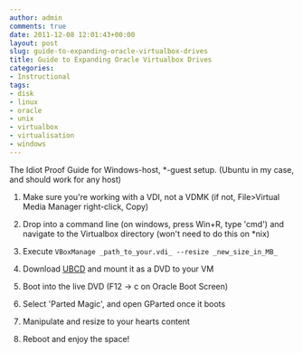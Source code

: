 ```yaml
---
author: admin
comments: true
date: 2011-12-08 12:01:43+00:00
layout: post
slug: guide-to-expanding-oracle-virtualbox-drives
title: Guide to Expanding Oracle Virtualbox Drives
categories:
- Instructional
tags:
- disk
- linux
- oracle
- unix
- virtualbox
- virtualisation
- windows
---
```


The Idiot Proof Guide for Windows-host, \*-guest setup. (Ubuntu in my case, and should work for any host)

	
  1. Make sure you're working with a VDI, not a VDMK (if not, File>Virtual Media Manager right-click, Copy)

	
  2. Drop into a command line (on windows, press Win+R, type 'cmd') and navigate to the Virtualbox directory (won't need to do this on \*nix)

	
  3. Execute `VBoxManage _path_to_your.vdi_ --resize _new_size_in_MB_`

	
  4. Download [UBCD](http://www.ultimatebootcd.com/download.html) and mount it as a DVD to your VM

	
  5. Boot into the live DVD (F12 -> c on Oracle Boot Screen)

	
  6. Select 'Parted Magic', and open GParted once it boots

	
  7. Manipulate and resize to your hearts content

	
  8. Reboot and enjoy the space!


